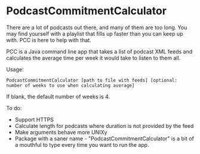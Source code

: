 # PodcastCommitmentCalculator
There are a lot of podcasts out there, and many of them are too long. You may find yourself with a playlist that fills up faster than you can keep up with. PCC is here to help with that.

PCC is a Java command line app that takes a list of podcast XML feeds and calculates the average time per week it would take to listen to them all.

Usage:

    PodcastCommitmentCalculator [path to file with feeds] [optional: number of weeks to use when calculating average]

If blank, the default number of weeks is 4.

To do:
* Support HTTPS
* Calculate length for podcasts where duration is not provided by the feed
* Make arguments behave more UNIXy
* Package with a saner name - "PodcastCommitmentCalculator" is a bit of a mouthful to type every time you want to run the app.
